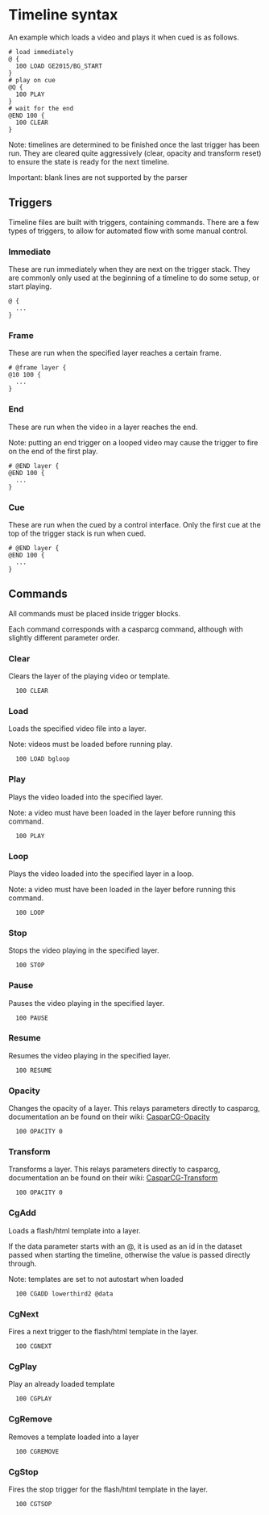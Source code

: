 # Timeline syntax
An example which loads a video and plays it when cued is as follows.
```
# load immediately
@ {
  100 LOAD GE2015/BG_START
}
# play on cue
@Q {
  100 PLAY
}
# wait for the end
@END 100 {
  100 CLEAR
}
```
Note: timelines are determined to be finished once the last trigger has been run. They are cleared quite aggressively (clear, opacity and transform reset) to ensure the state is ready for the next timeline.

Important: blank lines are not supported by the parser

## Triggers
Timeline files are built with triggers, containing commands. There are a few types of triggers, to allow for automated flow with some manual control.


### Immediate
These are run immediately when they are next on the trigger stack. They are commonly only used at the beginning of a timeline to do some setup, or start playing.

```
@ {
  ...
}
```

### Frame
These are run when the specified layer reaches a certain frame.

```
# @frame layer {
@10 100 {
  ...
}
```

### End
These are run when the video in a layer reaches the end.

Note: putting an end trigger on a looped video may cause the trigger to fire on the end of the first play.

```
# @END layer {
@END 100 {
  ...
}
```

### Cue
These are run when the cued by a control interface. Only the first cue at the top of the trigger stack is run when cued.

```
# @END layer {
@END 100 {
  ...
}
```

## Commands
All commands must be placed inside trigger blocks.

Each command corresponds with a casparcg command, although with slightly different parameter order.

### Clear
Clears the layer of the playing video or template.

```
  100 CLEAR
```

### Load
Loads the specified video file into a layer.

Note: videos must be loaded before running play.

```
  100 LOAD bgloop
```

### Play
Plays the video loaded into the specified layer.

Note: a video must have been loaded in the layer before running this command.

```
  100 PLAY
```

### Loop
Plays the video loaded into the specified layer in a loop.

Note: a video must have been loaded in the layer before running this command.

```
  100 LOOP
```

### Stop
Stops the video playing in the specified layer.

```
  100 STOP
```

### Pause
Pauses the video playing in the specified layer.

```
  100 PAUSE
```

### Resume
Resumes the video playing in the specified layer.

```
  100 RESUME
```

### Opacity
Changes the opacity of a layer. This relays parameters directly to casparcg, documentation an be found on their wiki: [CasparCG-Opacity](http://casparcg.com/wiki/CasparCG_2.0_AMCP_Protocol#MIXER_OPACITY)

```
  100 OPACITY 0 
```

### Transform
Transforms a layer. This relays parameters directly to casparcg, documentation an be found on their wiki: [CasparCG-Transform](http://casparcg.com/wiki/CasparCG_2.0_AMCP_Protocol#MIXER_FILL)

```
  100 OPACITY 0 
```

### CgAdd
Loads a flash/html template into a layer.

If the data parameter starts with an @, it is used as an id in the dataset passed when starting the timeline, otherwise the value is passed directly through.

Note: templates are set to not autostart when loaded

```
  100 CGADD lowerthird2 @data
```

### CgNext
Fires a next trigger to the flash/html template in the layer.

```
  100 CGNEXT
```

### CgPlay
Play an already loaded template

```
  100 CGPLAY
```

### CgRemove
Removes a template loaded into a layer

```
  100 CGREMOVE
```
  
### CgStop
Fires the stop trigger for the flash/html template in the layer.

```
  100 CGTSOP
```
